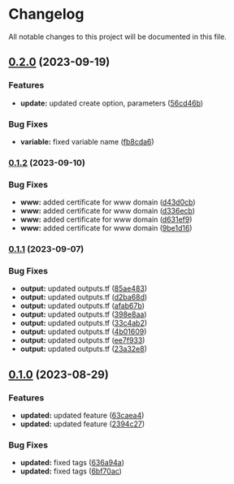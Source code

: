 # Changelog

All notable changes to this project will be documented in this file.

## [0.2.0](https://github.com/shamimice03/aws-ref-architecture/compare/v0.1.2...v0.2.0) (2023-09-19)


### Features

* **update:** updated create option, parameters ([56cd46b](https://github.com/shamimice03/aws-ref-architecture/commit/56cd46bc34f88dc182aafb07457252550b156190))


### Bug Fixes

* **variable:** fixed variable name ([fb8cda6](https://github.com/shamimice03/aws-ref-architecture/commit/fb8cda657e916ed0035c40d63a32cda125aaf757))

### [0.1.2](https://github.com/shamimice03/aws-ref-architecture/compare/v0.1.1...v0.1.2) (2023-09-10)


### Bug Fixes

* **www:** added certificate for www domain ([d43d0cb](https://github.com/shamimice03/aws-ref-architecture/commit/d43d0cb878111dfdb340c3ca628eae90c1e6d4bb))
* **www:** added certificate for www domain ([d336ecb](https://github.com/shamimice03/aws-ref-architecture/commit/d336ecb1491c46c00d65f968e75d5b6628e3a0bc))
* **www:** added certificate for www domain ([d631ef9](https://github.com/shamimice03/aws-ref-architecture/commit/d631ef9f6e5fa8595d8cf24e3920ef8f1bf84082))
* **www:** added certificate for www domain ([9be1d16](https://github.com/shamimice03/aws-ref-architecture/commit/9be1d1683c71b6714f12d1a5af3447035bdfae02))

### [0.1.1](https://github.com/shamimice03/aws-ref-architecture/compare/v0.1.0...v0.1.1) (2023-09-07)


### Bug Fixes

* **output:** updated outputs.tf ([85ae483](https://github.com/shamimice03/aws-ref-architecture/commit/85ae48391cc0e207354cbe4b94249d2b5984f2d9))
* **output:** updated outputs.tf ([d2ba68d](https://github.com/shamimice03/aws-ref-architecture/commit/d2ba68dda4717fff8d4f4f3da1ef2429b1acc12f))
* **output:** updated outputs.tf ([afab67b](https://github.com/shamimice03/aws-ref-architecture/commit/afab67b179e49ca4e001339f4a44716684b4d6c5))
* **output:** updated outputs.tf ([398e8aa](https://github.com/shamimice03/aws-ref-architecture/commit/398e8aa226cfc2b8aa58831b5c17d174e8745167))
* **output:** updated outputs.tf ([33c4ab2](https://github.com/shamimice03/aws-ref-architecture/commit/33c4ab2e83ba37b4aac2689ee56bfa3a80ff2fb4))
* **output:** updated outputs.tf ([4b01609](https://github.com/shamimice03/aws-ref-architecture/commit/4b016092b275ef8bb4bc0dc07534099e8d63e7c7))
* **output:** updated outputs.tf ([ee7f933](https://github.com/shamimice03/aws-ref-architecture/commit/ee7f9334517fb158763913039fcee79132b2cc22))
* **output:** updated outputs.tf ([23a32e8](https://github.com/shamimice03/aws-ref-architecture/commit/23a32e85eae3e871cc37dfd32ba7aa92434d9a3b))

## [0.1.0](https://github.com/cloudterms-io/application-on-aws/compare/v0.0.1...v0.1.0) (2023-08-29)


### Features

* **updated:** updated feature ([63caea4](https://github.com/cloudterms-io/application-on-aws/commit/63caea4f79b7880bcd40f4b88c98f0aeabea5b43))
* **updated:** updated feature ([2394c27](https://github.com/cloudterms-io/application-on-aws/commit/2394c27dabce40f6e08b7553675d8a4c99d9da0e))


### Bug Fixes

* **updated:** fixed tags ([636a94a](https://github.com/cloudterms-io/application-on-aws/commit/636a94aa41813fe0dcab48793ffce956f049704b))
* **updated:** fixed tags ([6bf70ac](https://github.com/cloudterms-io/application-on-aws/commit/6bf70ac53bb39f8932eb7b32b3bd97ddd0496267))
